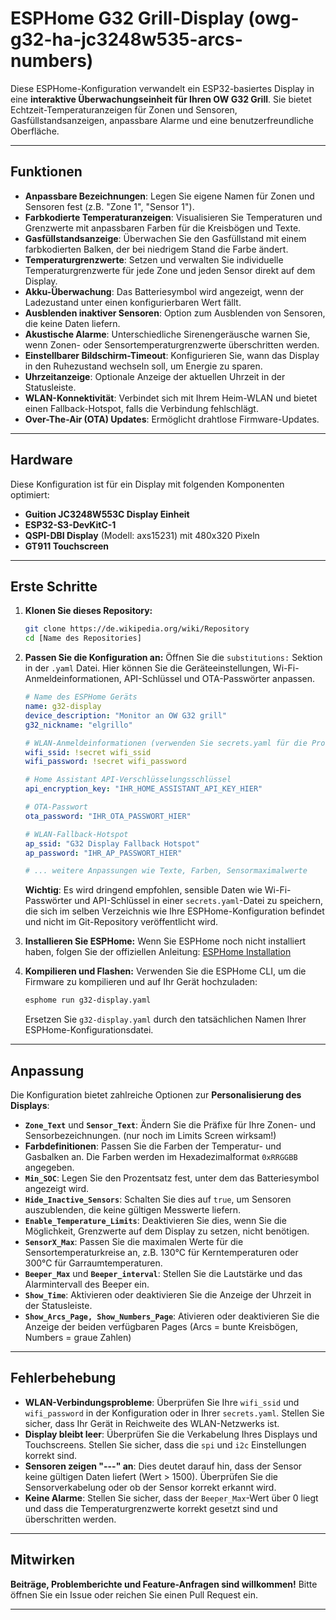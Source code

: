 # ESPHome G32 Grill-Display (owg-g32-ha-jc3248w535-arcs-numbers)

Diese ESPHome-Konfiguration verwandelt ein ESP32-basiertes Display in eine **interaktive Überwachungseinheit für Ihren OW G32 Grill**. Sie bietet Echtzeit-Temperaturanzeigen für Zonen und Sensoren, Gasfüllstandsanzeigen, anpassbare Alarme und eine benutzerfreundliche Oberfläche.

-----

## Funktionen

  * **Anpassbare Bezeichnungen**: Legen Sie eigene Namen für Zonen und Sensoren fest (z.B. "Zone 1", "Sensor 1").
  * **Farbkodierte Temperaturanzeigen**: Visualisieren Sie Temperaturen und Grenzwerte mit anpassbaren Farben für die Kreisbögen und Texte.
  * **Gasfüllstandsanzeige**: Überwachen Sie den Gasfüllstand mit einem farbkodierten Balken, der bei niedrigem Stand die Farbe ändert.
  * **Temperaturgrenzwerte**: Setzen und verwalten Sie individuelle Temperaturgrenzwerte für jede Zone und jeden Sensor direkt auf dem Display.
  * **Akku-Überwachung**: Das Batteriesymbol wird angezeigt, wenn der Ladezustand unter einen konfigurierbaren Wert fällt.
  * **Ausblenden inaktiver Sensoren**: Option zum Ausblenden von Sensoren, die keine Daten liefern.
  * **Akustische Alarme**: Unterschiedliche Sirenengeräusche warnen Sie, wenn Zonen- oder Sensortemperaturgrenzwerte überschritten werden.
  * **Einstellbarer Bildschirm-Timeout**: Konfigurieren Sie, wann das Display in den Ruhezustand wechseln soll, um Energie zu sparen.
  * **Uhrzeitanzeige**: Optionale Anzeige der aktuellen Uhrzeit in der Statusleiste.
  * **WLAN-Konnektivität**: Verbindet sich mit Ihrem Heim-WLAN und bietet einen Fallback-Hotspot, falls die Verbindung fehlschlägt.
  * **Over-The-Air (OTA) Updates**: Ermöglicht drahtlose Firmware-Updates.

-----

## Hardware

Diese Konfiguration ist für ein Display mit folgenden Komponenten optimiert:

  * **Guition JC3248W553C Display Einheit**
  * **ESP32-S3-DevKitC-1**
  * **QSPI-DBI Display** (Modell: axs15231) mit 480x320 Pixeln
  * **GT911 Touchscreen**

-----

## Erste Schritte

1.  **Klonen Sie dieses Repository:**

    ```bash
    git clone https://de.wikipedia.org/wiki/Repository
    cd [Name des Repositories]
    ```

2.  **Passen Sie die Konfiguration an:**
    Öffnen Sie die `substitutions:` Sektion in der `.yaml` Datei. Hier können Sie die Geräteeinstellungen, Wi-Fi-Anmeldeinformationen, API-Schlüssel und OTA-Passwörter anpassen.

    ```yaml
    # Name des ESPHome Geräts
    name: g32-display
    device_description: "Monitor an OW G32 grill"
    g32_nickname: "elgrillo"

    # WLAN-Anmeldeinformationen (verwenden Sie secrets.yaml für die Produktion)
    wifi_ssid: !secret wifi_ssid
    wifi_password: !secret wifi_password

    # Home Assistant API-Verschlüsselungsschlüssel
    api_encryption_key: "IHR_HOME_ASSISTANT_API_KEY_HIER"

    # OTA-Passwort
    ota_password: "IHR_OTA_PASSWORT_HIER"

    # WLAN-Fallback-Hotspot
    ap_ssid: "G32 Display Fallback Hotspot"
    ap_password: "IHR_AP_PASSWORT_HIER"

    # ... weitere Anpassungen wie Texte, Farben, Sensormaximalwerte
    ```

    **Wichtig**: Es wird dringend empfohlen, sensible Daten wie Wi-Fi-Passwörter und API-Schlüssel in einer `secrets.yaml`-Datei zu speichern, die sich im selben Verzeichnis wie Ihre ESPHome-Konfiguration befindet und nicht im Git-Repository veröffentlicht wird.

3.  **Installieren Sie ESPHome:**
    Wenn Sie ESPHome noch nicht installiert haben, folgen Sie der offiziellen Anleitung: [ESPHome Installation](https://www.google.com/search?q=https://esphome.io/guides/getting_started_yaml.html%23installing-esphome)

4.  **Kompilieren und Flashen:**
    Verwenden Sie die ESPHome CLI, um die Firmware zu kompilieren und auf Ihr Gerät hochzuladen:

    ```bash
    esphome run g32-display.yaml
    ```

    Ersetzen Sie `g32-display.yaml` durch den tatsächlichen Namen Ihrer ESPHome-Konfigurationsdatei.

-----

## Anpassung

Die Konfiguration bietet zahlreiche Optionen zur **Personalisierung des Displays**:

  * **`Zone_Text`** und **`Sensor_Text`**: Ändern Sie die Präfixe für Ihre Zonen- und Sensorbezeichnungen. (nur noch im Limits Screen wirksam!)
  * **Farbdefinitionen**: Passen Sie die Farben der Temperatur- und Gasbalken an. Die Farben werden im Hexadezimalformat `0xRRGGBB` angegeben.
  * **`Min_SOC`**: Legen Sie den Prozentsatz fest, unter dem das Batteriesymbol angezeigt wird.
  * **`Hide_Inactive_Sensors`**: Schalten Sie dies auf `true`, um Sensoren auszublenden, die keine gültigen Messwerte liefern.
  * **`Enable_Temperature_Limits`**: Deaktivieren Sie dies, wenn Sie die Möglichkeit, Grenzwerte auf dem Display zu setzen, nicht benötigen.
  * **`SensorX_Max`**: Passen Sie die maximalen Werte für die Sensortemperaturkreise an, z.B. 130°C für Kerntemperaturen oder 300°C für Garraumtemperaturen.
  * **`Beeper_Max`** und **`Beeper_interval`**: Stellen Sie die Lautstärke und das Alarmintervall des Beeper ein.
  * **`Show_Time`**: Aktivieren oder deaktivieren Sie die Anzeige der Uhrzeit in der Statusleiste.
  * **`Show_Arcs_Page, Show_Numbers_Page`**: Ativieren oder deaktivieren Sie die Anzeige der beiden verfügbaren Pages (Arcs = bunte Kreisbögen, Numbers = graue Zahlen)

-----

## Fehlerbehebung

  * **WLAN-Verbindungsprobleme**: Überprüfen Sie Ihre `wifi_ssid` und `wifi_password` in der Konfiguration oder in Ihrer `secrets.yaml`. Stellen Sie sicher, dass Ihr Gerät in Reichweite des WLAN-Netzwerks ist.
  * **Display bleibt leer**: Überprüfen Sie die Verkabelung Ihres Displays und Touchscreens. Stellen Sie sicher, dass die `spi` und `i2c` Einstellungen korrekt sind.
  * **Sensoren zeigen "---" an**: Dies deutet darauf hin, dass der Sensor keine gültigen Daten liefert (Wert \> 1500). Überprüfen Sie die Sensorverkabelung oder ob der Sensor korrekt erkannt wird.
  * **Keine Alarme**: Stellen Sie sicher, dass der `Beeper_Max`-Wert über 0 liegt und dass die Temperaturgrenzwerte korrekt gesetzt sind und überschritten werden.

-----

## Mitwirken

**Beiträge, Problemberichte und Feature-Anfragen sind willkommen\!** Bitte öffnen Sie ein Issue oder reichen Sie einen Pull Request ein.

-----

